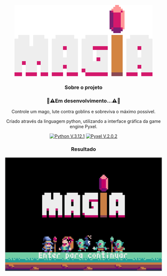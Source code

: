 <div align="center">
 
![Gameplay](img/icon.gif)
 
### Sobre o projeto
### 🚧⚠️Em desenvolvimento...⚠️🚧

Controle um mago, lute contra goblins e sobreviva o máximo possível.

Criado através da linguagem python, utilizando a interface gráfica da game engine Pyxel.

 [![Python V.3.12.1](https://img.shields.io/badge/Python-3776AB?style=for-the-badge&logo=python&logoColor=white)](https://www.python.org/)
 [![Pyxel V.2.0.2](https://img.shields.io/badge/Pyxel-v2.0.2-blue?style=for-the-badge&logo=python&logoColor=white)](https://github.com/kitao/pyxel)

### Resultado
![Gameplay](img/gameplay.gif)

</div>